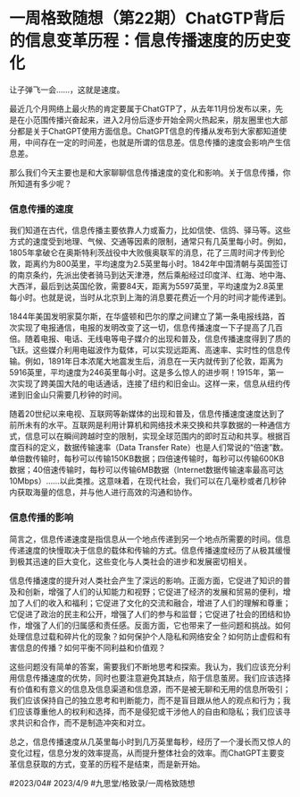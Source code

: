 # 一周格致随想（第22期）ChatGTP背后的信息变革历程：信息传播速度的历史变化
让子弹飞一会……，这就是速度。

最近几个月网络上最火热的肯定要属于ChatGTP了，从去年11月份发布以来，先是在小范围传播兴奋起来，进入2月份后逐步开始全网火热起来，朋友圈里也大部分都是关于ChatGPT使用方面信息。ChatGPT信息的传播从发布到大家都知道使用，中间存在一定的时间差，也就是所谓的信息差。信息传播的速度会影响产生信息差。

那么我们今天主要也是和大家聊聊信息传播速度的变化和影响。关于信息传播，你所知道有多少呢？

### 信息传播的速度

我们知道在古代，信息传播主要依靠人力或畜力，比如信使、信鸽、驿马等。这些方式的速度受到地理、气候、交通等因素的限制，通常只有几英里每小时。例如，1805年拿破仑在奥斯特利茨战役中大败俄奥联军的消息，花了三周时间才传到伦敦，距离约为800英里，平均速度为2.5英里每小时。1842年中国清朝与英国签订的南京条约，先派出使者骑马到达天津港，然后乘船经过印度洋、红海、地中海、大西洋，最后到达英国伦敦，需要84天，距离为5597英里，平均速度为2.8英里每小时。也就是说，当时从北京到上海的消息要花费近一个月的时间才能传递到。

1844年美国发明家莫尔斯，在华盛顿和巴尔的摩之间建立了第一条电报线路，首次实现了电报通信，电报的发明改变了这一切，信息传播速度一下子提高了几百倍。随着电报、电话、无线电等电子媒介的出现和普及，信息传播速度得到了质的飞跃。这些媒介利用电磁波作为载体，可以实现远距离、高速率、实时性的信息传输。例如，1891年日本浓尾大地震发生后，消息在一天内就传到了伦敦，距离为5916英里，平均速度为246英里每小时。这是多么惊人的进步啊！1915年，第一次实现了跨美国大陆的电话通话，连接了纽约和旧金山。这样一来，信息从纽约传递到旧金山只需要几秒钟的时间。

随着20世纪以来电视、互联网等新媒体的出现和普及，信息传播速度速度达到了前所未有的水平。互联网是利用计算机和网络技术来交换和共享数据的一种通信方式，信息可以在瞬间跨越时空的限制，实现全球范围内的即时互动和共享。根据百度百科的定义，数据传输速率（Data Transfer Rate）也是人们常说的“倍速”数。单倍数传输时，每秒可以传输150KB数据；四倍速传输时，每秒可以传输600KB数据；40倍速传输时，每秒可以传输6MB数据（Internet数据传输速率最高可达10Mbps）......以此类推。这意味着，在现代社会，我们可以在几毫秒或者几秒钟内获取海量的信息，并与他人进行高效的沟通和协作。

### 信息传播的影响

简言之，信息传递速度是指信息从一个地点传递到另一个地点所需要的时间。信息传递速度的快慢取决于信息的载体和传输的方式。信息传播速度经历了从极其缓慢到极其迅速的巨大变化，这些变化与人类社会的进步和发展密切相关。

信息传播速度的提升对人类社会产生了深远的影响。正面方面，它促进了知识的普及和创新，增强了人们的认知能力和视野；它促进了经济的发展和贸易的便利，增加了人们的收入和福利；它促进了文化的交流和融合，增进了人们的理解和尊重；它促进了政治的民主和公开，增强了人们的参与和监督；它促进了社会的团结和协作，增强了人们的归属感和责任感。反面方面，它也带来了一些问题和挑战。如何处理信息过载和碎片化的现象？如何保护个人隐私和网络安全？如何防止虚假和有害信息的传播？如何平衡不同利益和价值观？

这些问题没有简单的答案，需要我们不断地思考和探索。我认为，我们应该充分利用信息传播速度的优势，同时也要注意避免其缺点，陷于信息茧房。我们应该选择有价值和有意义的信息及信息渠道和信息源，而不是被无聊和无用的信息所吸引；我们应该保持自己的独立思考和判断能力，而不是盲目跟从他人的观点和行为；我们应该尊重他人的权利和选择，而不是侵犯或干涉他人的自由和隐私；我们应该寻求共识和合作，而不是制造冲突和对立。

总之，信息传播速度从几英里每小时到几万英里每秒，经历了一个漫长而又惊人的变化过程，信息分发的效率提高，从而提升整体社会的效率。而ChatGPT主要变革信息获取的方式，变革的历程不是结束，而是新开始。

#2023/04#   2023/4/9
 #九思堂/格致录/一周格致随想
